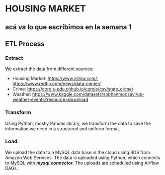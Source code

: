 # **HOUSING MARKET**

## acá va lo que escribimos en la semana 1


## ETL Process

### Extract
We extract the data from different sources:
- Housing Market: https://www.zillow.com/, https://www.redfin.com/news/data-center/
- Crime: https://corgis-edu.github.io/corgis/csv/state_crime/
- Weather: https://www.kaggle.com/datasets/sobhanmoosavi/us-weather-events?resource=download

### Transform

Using Python, mostly Pandas library, we transform the data to save the information we need in a structured and uniform format.

### Load

We upload the data to a MySQL data base in the cloud using RDS from Amazon Web Services.
The data is uploaded using Python, which connects to MySQL with ***mysql.connector***.
The uploads are scheduled using Airflow DAGs.


